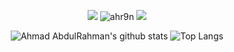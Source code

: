 <div align="center">  
   
<!--    
   <code><img height="30" src="https://raw.githubusercontent.com/github/explore/80688e429a7d4ef2fca1e82350fe8e3517d3494d/topics/java/java.png"></code>
   <code><img height="30" src="https://raw.githubusercontent.com/github/explore/80688e429a7d4ef2fca1e82350fe8e3517d3494d/topics/cpp/cpp.png"></code>
   <code><img height="30" src="https://raw.githubusercontent.com/github/explore/80688e429a7d4ef2fca1e82350fe8e3517d3494d/topics/c/c.png"></code>
   <code><img height="30" src="https://raw.githubusercontent.com/github/explore/80688e429a7d4ef2fca1e82350fe8e3517d3494d/topics/kotlin/kotlin.png"></code>
   <code><img height="30" src="https://raw.githubusercontent.com/github/explore/80688e429a7d4ef2fca1e82350fe8e3517d3494d/topics/python/python.png"></code> -->
   
   <p align="center">
      <a href="https://www.linkedin.com/in/ahmad-abdulrahmaan"><img src="https://img.shields.io/badge/linkedin-%230177B5?style=flat&logo=linkedin&logoColor=white"/></a>
      <img src="https://komarev.com/ghpvc/?username=ahr9n&label=Profile%20views&color=yellow&style=flat" alt="ahr9n"/>
      <a href="https://codeforces.com/profile/RetiredRadwan"><img src="https://img.shields.io/badge/Codeforces.com-RetiredRadwan-darkblue"/></a>
   </p>

   ![Ahmad AbdulRahman's github stats](https://github-readme-stats.vercel.app/api?username=ahr9n&theme=vue&show_icons=true&include_all_commits=true&count_private=true)
   ![Top Langs](https://github-readme-stats.vercel.app/api/top-langs/?username=ahr9n&show_icons=true&layout=compact&theme=vue&langs_count=15&card_width=445)

</div>
